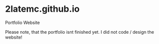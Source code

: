 # 2latemc.github.io
Portfolio Website

Please note, that the portfolio isnt finished yet. I did not code / design the website!
